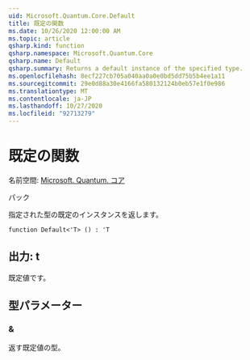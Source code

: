 ```yaml
---
uid: Microsoft.Quantum.Core.Default
title: 既定の関数
ms.date: 10/26/2020 12:00:00 AM
ms.topic: article
qsharp.kind: function
qsharp.namespace: Microsoft.Quantum.Core
qsharp.name: Default
qsharp.summary: Returns a default instance of the specified type.
ms.openlocfilehash: 8ecf227cb705a040aa0a0e0bd5dd75b5b4ee1a11
ms.sourcegitcommit: 29e0d88a30e4166fa580132124b0eb57e1f0e986
ms.translationtype: MT
ms.contentlocale: ja-JP
ms.lasthandoff: 10/27/2020
ms.locfileid: "92713279"
---
```

# <a name="default-function"></a>既定の関数

名前空間: [Microsoft. Quantum. コア](xref:Microsoft.Quantum.Core)

パック [](https://nuget.org/packages/)


指定された型の既定のインスタンスを返します。

```qsharp
function Default<'T> () : 'T
```


## <a name="output--t"></a>出力: t

既定値です。

## <a name="type-parameters"></a>型パラメーター

### <a name="t"></a>&

返す既定値の型。